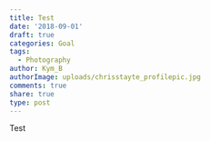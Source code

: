 ```yaml
---
title: Test
date: '2018-09-01'
draft: true
categories: Goal
tags:
  - Photography
author: Kym_B
authorImage: uploads/chrisstayte_profilepic.jpg
comments: true
share: true
type: post
---
```

Test

